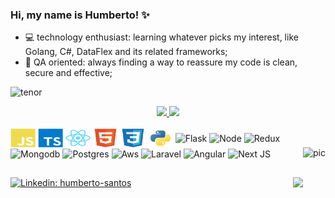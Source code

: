 ### Hi, my name is Humberto! ✨

- 💻 technology enthusiast: learning whatever picks my interest, like Golang, C#, DataFlex and its related frameworks;
- 🚨 QA oriented: always finding a way to reassure my code is clean, secure and effective;

![tenor](https://github.com/humbertodossantos/humbertodossantos/assets/71343789/5a1555e6-53e5-4883-8ea8-5ce521a82f67)


<div align="center">
  <a href="https://github.com/humbertodossantos" target="_blank">
      <img height="165em" src="https://github-readme-stats.vercel.app/api?username=humbertodossantos&hide=stars&count_private=true&show_icons=true&theme=radical"/>
    <img height="165em" src="https://github-readme-stats.vercel.app/api/top-langs/?username=humbertodossantos&layout=compact&theme=radical&langs_count=6"/>
  </a>
</div>


<div style="display: inline_block"><br>
  <img align="center" alt="Js" height="30" width="40" src="https://raw.githubusercontent.com/devicons/devicon/master/icons/javascript/javascript-plain.svg"/>
  <img align="center" alt="Ts" height="30" width="40" src="https://raw.githubusercontent.com/devicons/devicon/master/icons/typescript/typescript-plain.svg"/>
  <img align="center" alt="React" height="30" width="40" src="https://raw.githubusercontent.com/devicons/devicon/master/icons/react/react-original.svg"/>
  <img align="center" alt="HTML" height="30" width="40" src="https://raw.githubusercontent.com/devicons/devicon/master/icons/html5/html5-original.svg"/>
  <img align="center" alt="CSS" height="30" width="40" src="https://raw.githubusercontent.com/devicons/devicon/master/icons/css3/css3-original.svg"/>
  <img align="center" alt="Python" height="30" width="40" src="https://raw.githubusercontent.com/devicons/devicon/master/icons/python/python-original.svg"/>
  <img align="center" alt="Flask" height="30" width="" src="https://i.imgur.com/mXtdGmP.png" />
  <img align="center" alt="Node" height="30" width="40" src="https://cdn.jsdelivr.net/gh/devicons/devicon/icons/nodejs/nodejs-original.svg" />
  <img align="center" alt="Redux" height="30" width="40" src="https://cdn.jsdelivr.net/gh/devicons/devicon/icons/redux/redux-original.svg" />
  <img align="center" alt="Mongodb" height="30" width="40" src="https://cdn.jsdelivr.net/gh/devicons/devicon/icons/mongodb/mongodb-original-wordmark.svg" />       
  <img align="center" alt="Postgres" height="30" width="40" src="https://cdn.jsdelivr.net/gh/devicons/devicon/icons/postgresql/postgresql-original-wordmark.svg" />
  <img align="center" alt="Aws" height="40" width="" src="https://cdn.icon-icons.com/icons2/2407/PNG/512/aws_icon_146074.png" />  
  <img align="center" alt="Laravel" height="30" width="" src="https://cdn.iconscout.com/icon/free/png-256/free-laravel-226015.png" />
  <img align="center" alt="Angular" height="30" width="" src="https://cdn.icon-icons.com/icons2/2699/PNG/512/angular_logo_icon_169595.png" />
  <img align="center" alt="Next JS" height="30" width="" src="https://static-00.iconduck.com/assets.00/next-js-icon-512x512-zuauazrk.png" />

  <img align="right" alt="pic" height="150" src="https://s1.gifyu.com/images/output-onlinegiftools37a605ea5156814f.gif"/>
</div>

  ##
  
  <div> 

  <a href = "mailto:humbertocgomes98@gmail.com"><img align="right" src="https://img.shields.io/badge/-Gmail-%23333?style=for-the-badge&logo=gmail&logoColor=white" target="_blank"/>
  
  [![Linkedin: humberto-santos](https://img.shields.io/badge/-Humberto%20Santos-blue?style=flat-square&logo=Linkedin&logoColor=white&link=https://www.linkedin.com/in/humberto-correia-gomes-dos-santos-300551158/)](https://www.linkedin.com/in/humberto-correia-gomes-dos-santos-300551158/)
</div>

